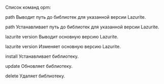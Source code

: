 Список команд opm:

path <version>
Выводит путь до библиотек для указанной версии Lazurite.

path <version> <path>
Устанавливает путь до библиотек для указанной версии Lazurite.


lazurite version
Выводит основную версию Lazurite.

lazurite version <version>
Изменяет основную версию Lazurite.


install <name>
Устанавливает библиотеку.

update <name>
Обновляет библиотеку.

delete <name>
Удаляет библиотеку.
